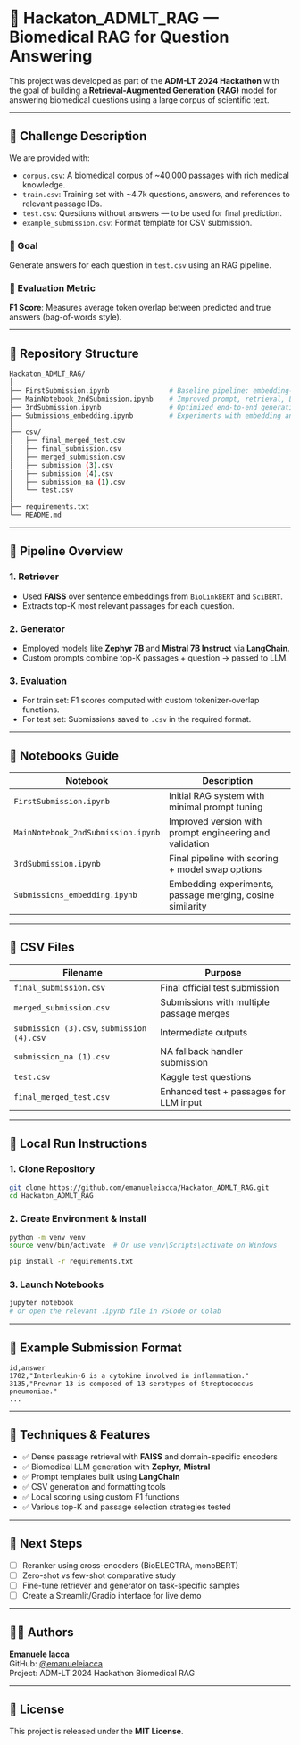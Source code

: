
# 🧬 Hackaton_ADMLT_RAG — Biomedical RAG for Question Answering

This project was developed as part of the **ADM-LT 2024 Hackathon** with the goal of building a **Retrieval-Augmented Generation (RAG)** model for answering biomedical questions using a large corpus of scientific text.

---

## 📘 Challenge Description

We are provided with:
- `corpus.csv`: A biomedical corpus of ~40,000 passages with rich medical knowledge.
- `train.csv`: Training set with ~4.7k questions, answers, and references to relevant passage IDs.
- `test.csv`: Questions without answers — to be used for final prediction.
- `example_submission.csv`: Format template for CSV submission.

### 🎯 Goal

Generate answers for each question in `test.csv` using an RAG pipeline.

### 📏 Evaluation Metric

**F1 Score**: Measures average token overlap between predicted and true answers (bag-of-words style).

---

## 📁 Repository Structure

```bash
Hackaton_ADMLT_RAG/
│
├── FirstSubmission.ipynb               # Baseline pipeline: embedding-based retriever + LLM
├── MainNotebook_2ndSubmission.ipynb    # Improved prompt, retrieval, LangChain integration
├── 3rdSubmission.ipynb                 # Optimized end-to-end generation and scoring
├── Submissions_embedding.ipynb         # Experiments with embedding and passage reranking
│
├── csv/
│   ├── final_merged_test.csv
│   ├── final_submission.csv
│   ├── merged_submission.csv
│   ├── submission (3).csv
│   ├── submission (4).csv
│   ├── submission_na (1).csv
│   └── test.csv
│
├── requirements.txt
└── README.md
```

---

## 🚀 Pipeline Overview

### 1. **Retriever**
- Used **FAISS** over sentence embeddings from `BioLinkBERT` and `SciBERT`.
- Extracts top-K most relevant passages for each question.

### 2. **Generator**
- Employed models like **Zephyr 7B** and **Mistral 7B Instruct** via **LangChain**.
- Custom prompts combine top-K passages + question → passed to LLM.

### 3. **Evaluation**
- For train set: F1 scores computed with custom tokenizer-overlap functions.
- For test set: Submissions saved to `.csv` in the required format.

---

## 📓 Notebooks Guide

| Notebook | Description |
|----------|-------------|
| `FirstSubmission.ipynb` | Initial RAG system with minimal prompt tuning |
| `MainNotebook_2ndSubmission.ipynb` | Improved version with prompt engineering and validation |
| `3rdSubmission.ipynb` | Final pipeline with scoring + model swap options |
| `Submissions_embedding.ipynb` | Embedding experiments, passage merging, cosine similarity |

---

## 📂 CSV Files

| Filename | Purpose |
|----------|---------|
| `final_submission.csv` | Final official test submission |
| `merged_submission.csv` | Submissions with multiple passage merges |
| `submission (3).csv`, `submission (4).csv` | Intermediate outputs |
| `submission_na (1).csv` | NA fallback handler submission |
| `test.csv` | Kaggle test questions |
| `final_merged_test.csv` | Enhanced test + passages for LLM input |

---

## 🧪 Local Run Instructions

### 1. Clone Repository

```bash
git clone https://github.com/emanueleiacca/Hackaton_ADMLT_RAG.git
cd Hackaton_ADMLT_RAG
```

### 2. Create Environment & Install

```bash
python -m venv venv
source venv/bin/activate  # Or use venv\Scripts\activate on Windows

pip install -r requirements.txt
```

### 3. Launch Notebooks

```bash
jupyter notebook
# or open the relevant .ipynb file in VSCode or Colab
```

---

## 📄 Example Submission Format

```csv
id,answer
1702,"Interleukin-6 is a cytokine involved in inflammation."
3135,"Prevnar 13 is composed of 13 serotypes of Streptococcus pneumoniae."
...
```

---

## 🧠 Techniques & Features

- ✅ Dense passage retrieval with **FAISS** and domain-specific encoders
- ✅ Biomedical LLM generation with **Zephyr**, **Mistral**
- ✅ Prompt templates built using **LangChain**
- ✅ CSV generation and formatting tools
- ✅ Local scoring using custom F1 functions
- ✅ Various top-K and passage selection strategies tested

---

## 📌 Next Steps

- [ ] Reranker using cross-encoders (BioELECTRA, monoBERT)
- [ ] Zero-shot vs few-shot comparative study
- [ ] Fine-tune retriever and generator on task-specific samples
- [ ] Create a Streamlit/Gradio interface for live demo

---

## 👨‍💻 Authors

**Emanuele Iacca**  
GitHub: [@emanueleiacca](https://github.com/emanueleiacca)  
Project: ADM-LT 2024 Hackathon Biomedical RAG

---

## 📜 License

This project is released under the **MIT License**.
